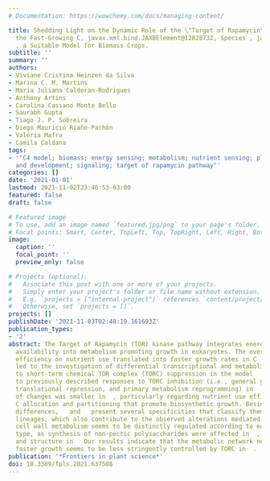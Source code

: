 ```yaml
---
# Documentation: https://wowchemy.com/docs/managing-content/

title: Shedding Light on the Dynamic Role of the \"Target of Rapamycin\" Kinase in
  the Fast-Growing C, javax.xml.bind.JAXBElement@12828732, Species , javax.xml.bind.JAXBElement@174d762f,
  , a Suitable Model for Biomass Crops.
subtitle: ''
summary: ''
authors:
- Viviane Cristina Heinzen da Silva
- Marina C. M. Martins
- Maria Juliana Calderan-Rodrigues
- Anthony Artins
- Carolina Cassano Monte Bello
- Saurabh Gupta
- Tiago J. P. Sobreira
- Diego Mauricio Riaño-Pachón
- Valéria Mafra
- Camila Caldana
tags:
- '"C4 model; biomass; energy sensing; metabolism; nutrient sensing; plant growth
  and development; signaling; target of rapamycin pathway"'
categories: []
date: '2021-01-01'
lastmod: 2021-11-02T23:46:53-03:00
featured: false
draft: false

# Featured image
# To use, add an image named `featured.jpg/png` to your page's folder.
# Focal points: Smart, Center, TopLeft, Top, TopRight, Left, Right, BottomLeft, Bottom, BottomRight.
image:
  caption: ''
  focal_point: ''
  preview_only: false

# Projects (optional).
#   Associate this post with one or more of your projects.
#   Simply enter your project's folder or file name without extension.
#   E.g. `projects = ["internal-project"]` references `content/project/deep-learning/index.md`.
#   Otherwise, set `projects = []`.
projects: []
publishDate: '2021-11-03T02:48:19.161693Z'
publication_types:
- '2'
abstract: The Target of Rapamycin (TOR) kinase pathway integrates energy and nutrient
  availability into metabolism promoting growth in eukaryotes. The overall higher
  efficiency on nutrient use translated into faster growth rates in C  grass plants
  led to the investigation of differential transcriptional and metabolic responses
  to short-term chemical TOR complex (TORC) suppression in the model  . In addition
  to previously described responses to TORC inhibition (i.e., general growth arrest,
  translational repression, and primary metabolism reprogramming) in   (C ), the magnitude
  of changes was smaller in  , particularly regarding nutrient use efficiency and
  C allocation and partitioning that promote biosynthetic growth. Besides photosynthetic
  differences,   and   present several specificities that classify them into distinct
  lineages, which also contribute to the observed alterations mediated by TOR. Indeed,
  cell wall metabolism seems to be distinctly regulated according to each cell wall
  type, as synthesis of non-pectic polysaccharides were affected in  , whilst assembly
  and structure in   Our results indicate that the metabolic network needed to achieve
  faster growth seems to be less stringently controlled by TORC in  .
publication: '*Frontiers in plant science*'
doi: 10.3389/fpls.2021.637508
---
```

